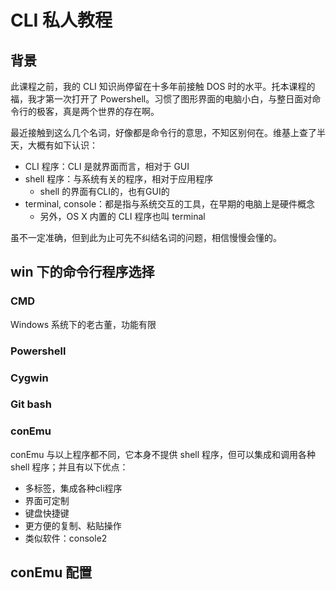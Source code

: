 # CLI 私人教程

## 背景

此课程之前，我的 CLI 知识尚停留在十多年前接触 DOS 时的水平。托本课程的福，我才第一次打开了 Powershell。习惯了图形界面的电脑小白，与整日面对命令行的极客，真是两个世界的存在啊。

最近接触到这么几个名词，好像都是命令行的意思，不知区别何在。维基上查了半天，大概有如下认识：
* CLI 程序：CLI 是就界面而言，相对于 GUI
* shell 程序：与系统有关的程序，相对于应用程序
    - shell 的界面有CLI的，也有GUI的
* terminal, console：都是指与系统交互的工具，在早期的电脑上是硬件概念
    - 另外，OS X 内置的 CLI 程序也叫 terminal

虽不一定准确，但到此为止可先不纠结名词的问题，相信慢慢会懂的。

## win 下的命令行程序选择

### CMD
Windows 系统下的老古董，功能有限

### Powershell


### Cygwin


### Git bash


### conEmu

conEmu 与以上程序都不同，它本身不提供 shell 程序，但可以集成和调用各种 shell 程序；并且有以下优点：

* 多标签，集成各种cli程序
* 界面可定制
* 键盘快捷键
* 更方便的复制、粘贴操作
* 类似软件：console2


## conEmu 配置



